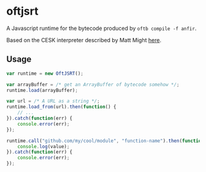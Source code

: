 # oftjsrt

A Javascript runtime for the bytecode produced by `oftb compile -f anfir`.

Based on the CESK interpreter described by Matt Might [here](http://matt.might.net/articles/cesk-machines/).

## Usage

```javascript
var runtime = new OftJSRT();

var arrayBuffer = /* get an ArrayBuffer of bytecode somehow */;
runtime.load(arrayBuffer);

var url = /* A URL as a string */;
runtime.load_from(url).then(function() {
	// ...
}).catch(function(err) {
	console.error(err);
});

runtime.call("github.com/my/cool/module", "function-name").then(function(value) {
	console.log(value);
}).catch(function(err) {
	console.error(err);
});
```
